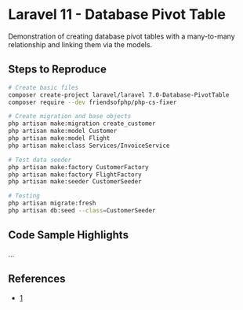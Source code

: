 # Laravel 11 - Database Pivot Table

Demonstration of creating database pivot tables with a many-to-many relationship and linking them via the models.

## Steps to Reproduce

```sh
# Create basic files
composer create-project laravel/laravel 7.0-Database-PivotTable
composer require --dev friendsofphp/php-cs-fixer

# Create migration and base objects
php artisan make:migration create_customer
php artisan make:model Customer
php artisan make:model Flight
php artisan make:class Services/InvoiceService

# Test data seeder
php artisan make:factory CustomerFactory
php artisan make:factory FlightFactory
php artisan make:seeder CustomerSeeder

# Testing
php artisan migrate:fresh
php artisan db:seed --class=CustomerSeeder
```

## Code Sample Highlights

...

## References

* [1](https://cosme.dev/post/using-pivot-tables-in-laravel-the-complete-guide-to-custom-intermediary-tables-in-manytomany-relationships)
